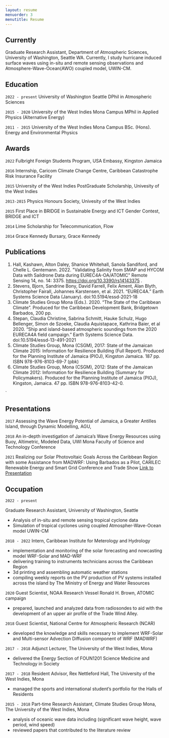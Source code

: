 ```yaml
---
layout: resume
menuorder: 3
menutitle: Resume
---
```

## Currently

Graduate Research Assistant, Department of Atmospheric Sciences, University of Washington, Seattle WA. Currently, I study hurricane induced surface waves using in-situ and remote sensing observations and Atmosphere-Wave-Ocean(AWO) coupled model, UWIN-CM.


## Education

`2022 - present`
University of Washington Seattle
DPhil in Atmospheric Sciences

`2015 - 2020`
University of the West Indies Mona Campus
MPhil in Applied Physics (Alternative Energy)


`2011 - 2015`
University of the West Indies Mona Campus
BSc. (Hons). Energy and Environmental Physics 

## Awards
`2022`
Fulbright Foreign Students Program, USA Embassy, Kingston Jamaica

`2016` 
Internship, Caricom Climate Change Centre, Caribbean Catastrophe Risk Insurance Facility

`2015` 
University of the West Indies PostGraduate Scholarship, Univesity of the West Indies

`2013-2015` 
Physics Honours Society, Univesity of the West Indies

`2015` 
First Place in BRIDGE in Sustainable Energy and ICT Gender Contest, BRIDGE and ICT

`2014` 
Lime Scholarship for Telecommunication, Flow

`2014` 
Grace Kennedy Bursary, Grace Kennedy

## Publications
1. Hall, Kashawn, Alton Daley, Shanice Whitehall, Sanola Sandiford, and Chelle L. Gentemann. 2022. "Validating Salinity from SMAP and HYCOM Data with Saildrone Data during EUREC4A-OA/ATOMIC" Remote Sensing 14, no. 14: 3375. https://doi.org/10.3390/rs14143375 .
2. Stevens, Bjorn, Sandrine Bony, David Farrell, Felix Ament, Alan Blyth, Christopher Fairall, Johannes Karstensen, et al. 2021. “EUREC4A.” Earth Systems Science Data (January). doi:10.5194/essd-2021-18
3. Climate Studies Group Mona (Eds.). 2020. “The State of the Caribbean  Climate”. Produced for the Caribbean Development Bank, Bridgetown Barbados, 200 pp.
4. Stepan, Claudia Christine,  Sabrina Schmitt, Hauke Schulz, Hugo Bellenger, Simon de Szoeke, Claudia Aquistapace, Kathrina Baier, et al 2020. “Ship and island-based atmospheric soundings from the 2020 EURECA4A field campaign.” Earth Systems Science Data. doi:10.5194/essd-13-491-2021
5. Climate Studies Group, Mona (CSGM), 2017: State of the Jamaican Climate 2015: Information for Resilience Building (Full Report). Produced for the Planning Institute of Jamaica (PIOJ), Kingston Jamaica. 187 pp. ISBN 978-976-8103-69-7 (pbk)
6. Climate Studies Group, Mona (CSGM), 2012: State of the Jamaican Climate 2012: Information for Resilience Building (Summary for Policymakers). Produced for the Planning Institute of Jamaica (PIOJ), Kingston, Jamaica. 47 pp. ISBN 978-976-8103-42-0.
<!-- A list is also available [online](https://scholar.google.co.uk/citations?user=LTOTl0YAAAAJ) -->

<!-- ### Journals -->

`



## Presentations

`2017`
Assessing the Wave Energy Potential of Jamaica, a Greater Antilles Island, through Dynamic Modelling, AGU, 

`2018`
 An in-depth investigation of Jamaica’s Wave Energy Resources using Buoy, Altimetric, Modeled Data, UWI Mona Faculty of Science
and Technology Conference

`2021`
Realizing our Solar Photovoltaic Goals Across the Caribbean Region with some Assistance from MADWRF: Using Barbados as a Pilot, CARILEC Renewable Energy and Smart Grid Conference and Trade Show
<a href="https://MyWebsite.tld/presentation1">Link to Presentation</a>


## Occupation
`2022 - present`

Graduate Research Assistant, University of Washington, Seattle


- Analysis of in-situ and remote sensing tropical cyclone data
- Simulation of tropical cyclones using coupled Atmospher-Wave-Ocean model UWIN-CM


`2018 - 2022`
Intern, Caribbean Institute for Meterology and Hydrology 

- implementation and monitoring of the solar forecasting and nowcasting model WRF-Solar and MAD-WRF
- delivering training to instruments technicians across the Caribbean Region
- 3d printing and assembling automatic weather stations
- compiling weekly reports on the PV production of PV systems installed across the island by The Ministry of Energy and Water Resources

`2020`
Guest Scientist, NOAA Research Vessel Ronald H. Brown, ATOMIC campaign 

- prepared, launched and analyzed data from radiosondes to aid with the development of an upper air profile of the Trade Wind Alley.

`2018`
Guest Scientist, National Centre for Atmospheric Research (NCAR)

- developed the knowledge and skills necessary to implement WRF-Solar and Multi-sensor Advection Diffusion component of WRF (MADWRF) 

`2017 - 2018`
Adjunct Lecturer, The University of the West Indies, Mona

- delivered the Energy Section of FOUN1201 Science Medicine and Technology in Society

`2017 - 2018`
Resident Advisor, Rex Nettleford Hall, The University of the West Indies, Mona

- managed the sports and international student’s portfolio for the Halls of Residents

`2015 - 2018`
Part-time Research Assistant, Climate Studies Group Mona, The University of the West Indies, Mona 

- analysis of oceanic wave data including (significant wave height, wave period, wind speed)
- reviewed papers that contributed to the literature review

<!-- ### Footer Last updated: May 2013 -->



